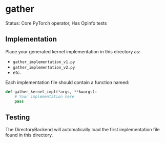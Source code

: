 # gather

Status: Core PyTorch operator, Has OpInfo tests

## Implementation

Place your generated kernel implementation in this directory as:
- `gather_implementation_v1.py`
- `gather_implementation_v2.py`
- etc.

Each implementation file should contain a function named:
```python
def gather_kernel_impl(*args, **kwargs):
    # Your implementation here
    pass
```

## Testing

The DirectoryBackend will automatically load the first implementation file found in this directory.
